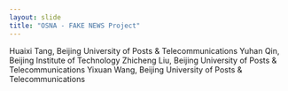 ```yaml
---
layout: slide
title: "OSNA - FAKE NEWS Project"
---
```


Huaixi Tang, Beijing University of Posts & Telecommunications
Yuhan Qin, Beijing Institute of Technology 
Zhicheng Liu, Beijing University of Posts & Telecommunications
Yixuan Wang, Beijing University of Posts & Telecommunications


